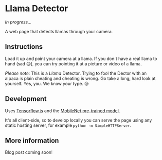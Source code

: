 # Llama Detector

_In progress..._

A web page that detects llamas through your camera.

## Instructions

Load it up and point your camera at a llama. If you don't have a real llama to hand (sad 😦), you can try pointing it at a picture or video of a llama.

*Please note:* This is a _Llama_ Detector. Trying to fool the Dector with an alpaca is plain cheating and cheating is wrong. Go take a long, hard look at yourself. Yes, you. We know your type. 😒

## Development

Uses [Tensorflow.js](https://js.tensorflow.org/) and the [MobileNet pre-trained model](https://github.com/tensorflow/models/blob/master/research/slim/nets/mobilenet_v1.md).

It's all client-side, so to develop locally you can serve the page using any static hosting server, for example `python -m SimpleHTTPServer`.

## More information

Blog post coming soon!
